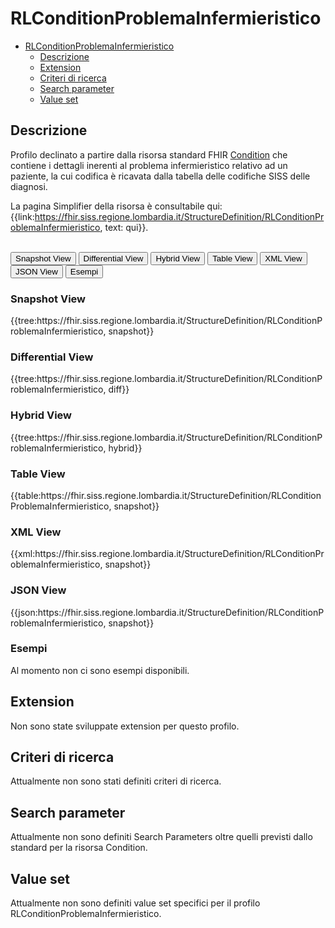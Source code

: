 # RLConditionProblemaInfermieristico

- [RLConditionProblemaInfermieristico](#rlconditionproblemainfermieristico)
  - [Descrizione](#descrizione)
  - [Extension](#extension)
  - [Criteri di ricerca](#criteri-di-ricerca)
  - [Search parameter](#search-parameter)
  - [Value set](#value-set)

## Descrizione

Profilo declinato a partire dalla risorsa standard FHIR [Condition](http://hl7.org/fhir/R4/condition.html) che contiene i dettagli inerenti al problema infermieristico relativo ad un paziente, la cui codifica è ricavata dalla tabella delle codifiche SISS delle diagnosi.

La pagina Simplifier della risorsa è consultabile qui: {{link:https://fhir.siss.regione.lombardia.it/StructureDefinition/RLConditionProblemaInfermieristico, text: qui}}.

<br>
<div class="tab">
 <button class="tablinks active" onclick="openTab(event, 'Snapshot View')">Snapshot View</button>
  <button class="tablinks" onclick="openTab(event, 'Differential View')">Differential View</button>
  <button class="tablinks" onclick="openTab(event, 'Hybrid View')">Hybrid View</button>
   <button class="tablinks" onclick="openTab(event, 'Table View')">Table View</button>
   <button class="tablinks" onclick="openTab(event, 'XML View')">XML View</button>
  <button class="tablinks" onclick="openTab(event, 'JSON View')">JSON View</button>
  <button class="tablinks" onclick="openTab(event, 'Esempi')">Esempi</button>
</div>

<div id="Snapshot View" class="tabcontent" style="display:block">
  <h3>Snapshot View</h3>
{{tree:https://fhir.siss.regione.lombardia.it/StructureDefinition/RLConditionProblemaInfermieristico, snapshot}}
</div>

<div id="Differential View" class="tabcontent">
  <h3>Differential View</h3>
{{tree:https://fhir.siss.regione.lombardia.it/StructureDefinition/RLConditionProblemaInfermieristico, diff}}
</div>

<div id="Hybrid View" class="tabcontent">
  <h3>Hybrid View</h3>
{{tree:https://fhir.siss.regione.lombardia.it/StructureDefinition/RLConditionProblemaInfermieristico, hybrid}}
</div>

<div id="Table View" class="tabcontent">
  <h3>Table View</h3>
{{table:https://fhir.siss.regione.lombardia.it/StructureDefinition/RLConditionProblemaInfermieristico, snapshot}}
</div>

<div id="XML View" class="tabcontent">
  <h3>XML View</h3>
{{xml:https://fhir.siss.regione.lombardia.it/StructureDefinition/RLConditionProblemaInfermieristico, snapshot}}
</div>

<div id="JSON View" class="tabcontent">
  <h3>JSON View</h3>
{{json:https://fhir.siss.regione.lombardia.it/StructureDefinition/RLConditionProblemaInfermieristico, snapshot}}
</div>

<div id="Esempi" class="tabcontent">
  <h3>Esempi</h3>
Al momento non ci sono esempi disponibili. 
<br>
</div>

<!-- ===================================================FINE SESSIONE=================================================== -->

## Extension
Non sono state sviluppate extension per questo profilo.

<!-- ===================================================FINE SESSIONE=================================================== -->

## Criteri di ricerca

Attualmente non sono stati definiti criteri di ricerca.

<!-- ===================================================FINE SESSIONE=================================================== -->

## Search parameter

Attualmente non sono definiti Search Parameters oltre quelli previsti dallo standard per la risorsa Condition.

<!-- ===================================================FINE SESSIONE=================================================== -->

## Value set

Attualmente non sono definiti value set specifici per il profilo RLConditionProblemaInfermieristico.

